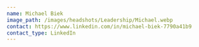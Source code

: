 ```yaml
---
name: Michael Biek
image_path: /images/headshots/Leadership/Michael.webp
contact: https://www.linkedin.com/in/michael-biek-7790a41b9
contact_type: LinkedIn
---
```

